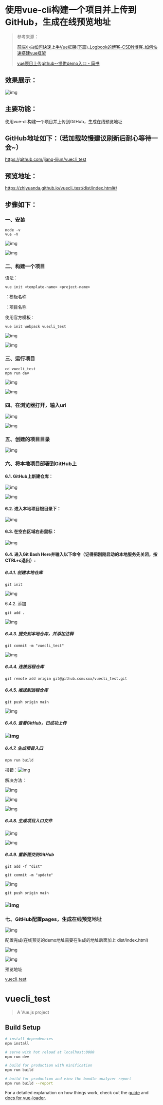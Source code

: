 # 使用vue-cli构建一个项目并上传到GitHub，生成在线预览地址
>   参考来源：
>
> [前端小白如何快速上手Vue框架(下篇)_Logbook的博客-CSDN博客_如何快速搭建vue框架](https://blog.csdn.net/aaaaaab_/article/details/88171234?spm=1001.2014.3001.5506)
>
> [vue项目上传github--提供demo入口 - 简书](https://www.jianshu.com/p/13df61095961)

## 效果展示：

![img](https://img-blog.csdnimg.cn/09f6e4e141884c3bac4e4dc6359e28ff.png?x-oss-process=image/watermark,type_d3F5LXplbmhlaQ,shadow_50,text_Q1NETiBAaGFjYWxpbGk=,size_20,color_FFFFFF,t_70,g_se,x_16)

## 主要功能：

使用vue-cli构建一个项目并上传到GitHub，生成在线预览地址


## GitHub地址如下：（若加载较慢建议刷新后耐心等待一会~）

https://github.com/jiang-lijun/vuecli_test

## 预览地址：

https://zhiyuanda.github.io/vuecli_test/dist/index.html#/

## 步骤如下：

### 一、安装

```
node -v
vue -V
```



![img](https://img-blog.csdnimg.cn/b980b7fb173f453eb8d2a7b3051cc2d0.png)

 ![img](https://img-blog.csdnimg.cn/a77f31b9abbf4bd09f1e428ce5827b81.png)
### 二、构建一个项目

语法：

```
vue init <template-name> <project-name>
```


 <template-name>：模板名称

<project-name>：项目名称

使用官方模板： 

```
vue init webpack vuecli_test
```


![img](https://img-blog.csdnimg.cn/f1a79b5ea15543d4886638f801991b2f.png?x-oss-process=image/watermark,type_d3F5LXplbmhlaQ,shadow_50,text_Q1NETiBAaGFjYWxpbGk=,size_20,color_FFFFFF,t_70,g_se,x_16)

![img](https://img-blog.csdnimg.cn/4618958cce144436980220046f3ce360.png?x-oss-process=image/watermark,type_d3F5LXplbmhlaQ,shadow_50,text_Q1NETiBAaGFjYWxpbGk=,size_20,color_FFFFFF,t_70,g_se,x_16)

### 三、运行项目

```
cd vuecli_test
npm run dev
```


 ![img](https://img-blog.csdnimg.cn/f3d9070e1d5e4e9c9b78d753c80bc054.png)

![img](https://img-blog.csdnimg.cn/7ca5b2e7e7ee454395841ad7039a41fb.png?x-oss-process=image/watermark,type_d3F5LXplbmhlaQ,shadow_50,text_Q1NETiBAaGFjYWxpbGk=,size_20,color_FFFFFF,t_70,g_se,x_16)

###  四、在浏览器打开，输入url

![img](https://img-blog.csdnimg.cn/71964ee0d34e476083f649af74942415.png?x-oss-process=image/watermark,type_d3F5LXplbmhlaQ,shadow_50,text_Q1NETiBAaGFjYWxpbGk=,size_17,color_FFFFFF,t_70,g_se,x_16)

![img](https://img-blog.csdnimg.cn/09f6e4e141884c3bac4e4dc6359e28ff.png?x-oss-process=image/watermark,type_d3F5LXplbmhlaQ,shadow_50,text_Q1NETiBAaGFjYWxpbGk=,size_20,color_FFFFFF,t_70,g_se,x_16)

###  五、创建的项目目录

![img](https://img-blog.csdnimg.cn/10e57c64169c4ab2a95146b516f8d1d1.png?x-oss-process=image/watermark,type_d3F5LXplbmhlaQ,shadow_50,text_Q1NETiBAaGFjYWxpbGk=,size_20,color_FFFFFF,t_70,g_se,x_16)

###  六、将本地项目部署到GitHub上

#### 6.1. GitHub上新建仓库：

![img](https://img-blog.csdnimg.cn/5d3b47129395473bb03b78f869bd5dd2.png?x-oss-process=image/watermark,type_d3F5LXplbmhlaQ,shadow_50,text_Q1NETiBAaGFjYWxpbGk=,size_20,color_FFFFFF,t_70,g_se,x_16)

![img](https://img-blog.csdnimg.cn/30f8ad227dff479e97077060085b3969.png?x-oss-process=image/watermark,type_d3F5LXplbmhlaQ,shadow_50,text_Q1NETiBAaGFjYWxpbGk=,size_20,color_FFFFFF,t_70,g_se,x_16)
#### 6.2. 进入本地项目根目录下：

![img](https://img-blog.csdnimg.cn/99c3679dcc7e404ea639c05a098e1049.png?x-oss-process=image/watermark,type_d3F5LXplbmhlaQ,shadow_50,text_Q1NETiBAaGFjYWxpbGk=,size_20,color_FFFFFF,t_70,g_se,x_16)

 #### 6.3. 在空白区域右击鼠标：

![img](https://img-blog.csdnimg.cn/83c6912b7ff340999036bedf44bb0a8e.png?x-oss-process=image/watermark,type_d3F5LXplbmhlaQ,shadow_50,text_Q1NETiBAaGFjYWxpbGk=,size_20,color_FFFFFF,t_70,g_se,x_16)

#### 6.4. 进入Git Bash Here并输入以下命令（记得把刚刚启动的本地服务先关闭，按CTRL+c退出）:

##### 6.4.1. 创建本地仓库

```
git init
```



![img](https://img-blog.csdnimg.cn/80f1b66627a342ac85d6c0a2721e7123.png?x-oss-process=image/watermark,type_d3F5LXplbmhlaQ,shadow_50,text_Q1NETiBAaGFjYWxpbGk=,size_20,color_FFFFFF,t_70,g_se,x_16)

 6.4.2. 添加

```
git add .
```



 ![img](https://img-blog.csdnimg.cn/61db43ba9daf48caa1247b886de2679b.png)

 ##### 6.4.3. 提交到本地仓库，并添加注释

```
git commit -m "vuecli_test"
```


 ![img](https://img-blog.csdnimg.cn/2f00defa71f84ccebe0be9443916d2e4.png?x-oss-process=image/watermark,type_d3F5LXplbmhlaQ,shadow_50,text_Q1NETiBAaGFjYWxpbGk=,size_20,color_FFFFFF,t_70,g_se,x_16)

##### 6.4.4. 连接远程仓库

```
git remote add origin git@github.com:xxx/vuecli_test.git
```


##### 6.4.5. 推送到远程仓库

```
git push origin main
```



![img](https://img-blog.csdnimg.cn/680418265bb842549b23e1f362cf3c53.png?x-oss-process=image/watermark,type_d3F5LXplbmhlaQ,shadow_50,text_Q1NETiBAaGFjYWxpbGk=,size_20,color_FFFFFF,t_70,g_se,x_16)

##### 6.4.6. 查看GitHub，已成功上传

### ![img](https://img-blog.csdnimg.cn/dbd80f6968724d7ebd507313bf5d7f38.png?x-oss-process=image/watermark,type_d3F5LXplbmhlaQ,shadow_50,text_Q1NETiBAaGFjYWxpbGk=,size_20,color_FFFFFF,t_70,g_se,x_16)

##### 6.4.7. 生成项目入口

```
npm run build
```

 报错：![img](https://img-blog.csdnimg.cn/975c1e0005954250915df755f55d7be4.png?x-oss-process=image/watermark,type_d3F5LXplbmhlaQ,shadow_50,text_Q1NETiBAaGFjYWxpbGk=,size_20,color_FFFFFF,t_70,g_se,x_16)

解决方法：

 ![img](https://img-blog.csdnimg.cn/cd89b23a1af945ecac49b79105d54917.png?x-oss-process=image/watermark,type_d3F5LXplbmhlaQ,shadow_50,text_Q1NETiBAaGFjYWxpbGk=,size_19,color_FFFFFF,t_70,g_se,x_16)

 ![img](https://img-blog.csdnimg.cn/8760fcc2294445819c5b60dac5afdc22.png?x-oss-process=image/watermark,type_d3F5LXplbmhlaQ,shadow_50,text_Q1NETiBAaGFjYWxpbGk=,size_20,color_FFFFFF,t_70,g_se,x_16)

![img](https://img-blog.csdnimg.cn/6e9fad891a3943148c149cc03e5367a4.png?x-oss-process=image/watermark,type_d3F5LXplbmhlaQ,shadow_50,text_Q1NETiBAaGFjYWxpbGk=,size_20,color_FFFFFF,t_70,g_se,x_16)
##### 6.4.8. 生成项目入口文件

![img](https://img-blog.csdnimg.cn/50c99ed8824e4851894fe7f239a0cdca.png?x-oss-process=image/watermark,type_d3F5LXplbmhlaQ,shadow_50,text_Q1NETiBAaGFjYWxpbGk=,size_20,color_FFFFFF,t_70,g_se,x_16)

![img](https://img-blog.csdnimg.cn/dd7d58340e8143d4a1d9ebd785afa5b8.png?x-oss-process=image/watermark,type_d3F5LXplbmhlaQ,shadow_50,text_Q1NETiBAaGFjYWxpbGk=,size_20,color_FFFFFF,t_70,g_se,x_16)

##### 6.4.9. 重新提交到GitHub

```
git add -f "dist"
```



```
git commit -m "update"
```



![img](https://img-blog.csdnimg.cn/f7fdf45394144ce8bab0b9de4129e2f9.png?x-oss-process=image/watermark,type_d3F5LXplbmhlaQ,shadow_50,text_Q1NETiBAaGFjYWxpbGk=,size_20,color_FFFFFF,t_70,g_se,x_16)

```
git push origin main
```



### ![img](https://img-blog.csdnimg.cn/6b852f98d4b24ad69eb5028d43d0d979.png?x-oss-process=image/watermark,type_d3F5LXplbmhlaQ,shadow_50,text_Q1NETiBAaGFjYWxpbGk=,size_20,color_FFFFFF,t_70,g_se,x_16)

### 七、GitHub配置pages，生成在线预览地址

![img](https://img-blog.csdnimg.cn/7a09a8b8512b425dbd12c0ea5a3e53ca.png?x-oss-process=image/watermark,type_d3F5LXplbmhlaQ,shadow_50,text_Q1NETiBAaGFjYWxpbGk=,size_20,color_FFFFFF,t_70,g_se,x_16)

 配置完成(在线预览的demo地址需要在生成的地址后面加上 dist/index.html)

![img](https://img-blog.csdnimg.cn/e18b1711263b483f93a08ebfcb86be0f.png?x-oss-process=image/watermark,type_d3F5LXplbmhlaQ,shadow_50,text_Q1NETiBAaGFjYWxpbGk=,size_20,color_FFFFFF,t_70,g_se,x_16)

 ![img](https://img-blog.csdnimg.cn/6db7954eb6324bc3a1f25b9c3b828655.png?x-oss-process=image/watermark,type_d3F5LXplbmhlaQ,shadow_50,text_Q1NETiBAaGFjYWxpbGk=,size_20,color_FFFFFF,t_70,g_se,x_16)

 预览地址

[vuecli_test](https://jiang-lijun.github.io/vuecli_test/dist/index.html#/)

# vuecli_test

> A Vue.js project

## Build Setup

``` bash
# install dependencies
npm install

# serve with hot reload at localhost:8080
npm run dev

# build for production with minification
npm run build

# build for production and view the bundle analyzer report
npm run build --report
```

For a detailed explanation on how things work, check out the [guide](http://vuejs-templates.github.io/webpack/) and [docs for vue-loader](http://vuejs.github.io/vue-loader).
